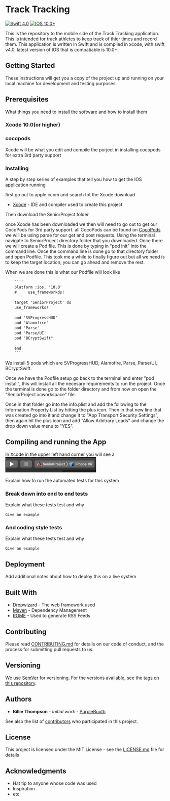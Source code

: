# Track Tracking


[![Swift 4.0](https://img.shields.io/badge/Swift-4.0-brightgreen.svg?style=flat)](https://github.com/dwyl/esta/issues) [![IOS 10.0+](https://img.shields.io/badge/IOS-10.0-brightgreen.svg?style=flat)](https://github.com/dwyl/esta/issues)

This is the repository to the mobile side of the Track Tracking application. This is intended for track athletes to keep track of thier times and record them. This application is written in Swift and is compiled in xcode, with swift v4.0. latest version of IOS that is compatiable is 10.0+.

## Getting Started

These instructions will get you a copy of the project up and running on your local machine for development and testing purposes.

## Prerequisites

What things you need to install the software and how to install them

### Xcode 10.0(or higher)
### cocopods

Xcode will be what you edit and compile the porject in
installing cocopods for extra 3rd party support

### Installing

A step by step series of examples that tell you how to get the IOS application running

first go out to apple.ccom and search fot the Xcode download
* [Xcode](https://developer.apple.com/xcode/) - IDE and compiler used to create this project

Then download the SeniorProject folder

once Xcode has been downloaded we then will need to go out to get our CocoPods for 3rd party support.
        all CocoPods can be found on [CocoPods](https://cocoapods.org)
        we will be using parse for our get and post requests.
        Using the terminal navigate to SeniorProject directory folder that you downloaded.
        Once there we will create a Pod file. This is done by typing in "pod init" into the command line.
        Once the command line is done go to that directory folder and open Podfile.
        This took me a while to finally figure out but all we need is to keep the target location, you can go ahead
        and remove the rest.
        
   When we are done this is what our Podfile will look like 
   
        ````
        platform :ios, '10.0'
        #     use_frameworkds!

        target 'SeniorProject' do
        use_frameworks!

        pod 'SVProgressHUD'
        pod 'Alamofire'
        pod 'Parse'
        pod 'Parse/UI'
        pod "BCryptSwift"

        end
        ````
   We install 5 pods which are SVProgressHUD, Alamofire, Parse, Parse/UI, BCryptSwift.
        
   Once we have the Podfile setup go back to the terminal and enter "pod install", this will install all the necesary           requirements to run the project. Once the terminal is done go to the folder directory and from now on open the "SeniorProject.xcworkspace" file.
   
Once in that folder go into the info.plist and add the following to the Information Property List by hitting the plus icon.
Then in that new line that was created go into it and change it to "App Transport Security Settings", then again hit the   plus icon and add "Allow Arbitrary Loads" and change the drop down value menu to "YES".

## Compiling and running the App

In Xcode in the upper left hand corner you will see a 
![alt text](https://github.com/petemi09/SeniorProjectMobile/blob/master/Other%20Projects%20that%20helped%20me%20create%20this%20application/Screen%20Shot%202019-05-09%20at%209.01.27%20AM.png)

Explain how to run the automated tests for this system

### Break down into end to end tests

Explain what these tests test and why

```
Give an example
```

### And coding style tests

Explain what these tests test and why

```
Give an example
```

## Deployment

Add additional notes about how to deploy this on a live system

## Built With

* [Dropwizard](http://www.dropwizard.io/1.0.2/docs/) - The web framework used
* [Maven](https://maven.apache.org/) - Dependency Management
* [ROME](https://rometools.github.io/rome/) - Used to generate RSS Feeds

## Contributing

Please read [CONTRIBUTING.md](https://gist.github.com/PurpleBooth/b24679402957c63ec426) for details on our code of conduct, and the process for submitting pull requests to us.

## Versioning

We use [SemVer](http://semver.org/) for versioning. For the versions available, see the [tags on this repository](https://github.com/your/project/tags). 

## Authors

* **Billie Thompson** - *Initial work* - [PurpleBooth](https://github.com/PurpleBooth)

See also the list of [contributors](https://github.com/your/project/contributors) who participated in this project.

## License

This project is licensed under the MIT License - see the [LICENSE.md](LICENSE.md) file for details

## Acknowledgments

* Hat tip to anyone whose code was used
* Inspiration
* etc
